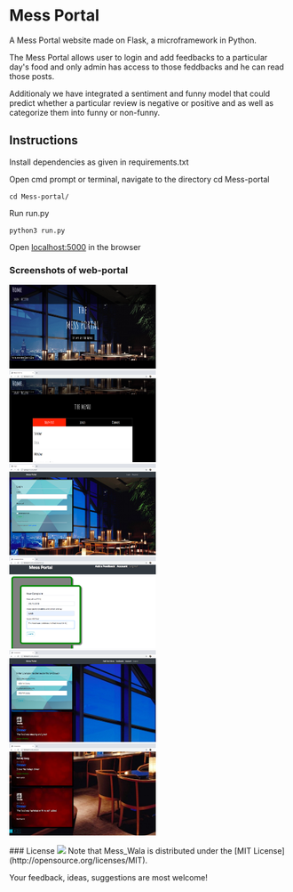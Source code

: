 # Mess Portal
A Mess Portal website made on Flask, a microframework in Python.

The Mess Portal allows user to login and add feedbacks to a particular day's food and only admin has access to those feddbacks and he can read those posts.

Additionaly we have integrated a sentiment and funny model that could predict whether a particular review is negative or positive and as well as categorize them into funny or non-funny.

## Instructions
Install dependencies as given in requirements.txt 

Open cmd prompt or terminal, navigate to the directory
cd Mess-portal
```
cd Mess-portal/
```
Run run.py
```
python3 run.py
```
Open [localhost:5000](http://127.0.0.1:5000/) in the browser

### Screenshots of web-portal
 <img src="https://github.com/sam6134/Mess-Portal/blob/master/screenshots/Screen%20Shot%202019-11-15%20at%207.06.07%20PM.png" width="264" alt="Screenshot"/>
  <img src="https://github.com/sam6134/Mess-Portal/blob/master/screenshots/Screen%20Shot%202019-11-15%20at%207.06.23%20PM.png" width="264" alt="Screenshot"/>
  <img src="https://github.com/sam6134/Mess-Portal/blob/master/screenshots/Screen%20Shot%202019-11-15%20at%207.06.40%20PM.png" width="264" alt="Screenshot"/>
  <img src="https://github.com/sam6134/Mess-Portal/blob/master/screenshots/Screen%20Shot%202019-11-15%20at%207.07.33%20PM.png" width="264" alt="Screenshot"/>
  <img src="https://github.com/sam6134/Mess-Portal/blob/master/screenshots/Screen%20Shot%202019-11-15%20at%207.08.00%20PM.png" width="264" alt="Screenshot"/>
  <img src="https://github.com/sam6134/Mess-Portal/blob/master/screenshots/Screen%20Shot%202019-11-15%20at%207.08.11%20PM.png" width="264" alt="Screenshot"/>

  
</p>
### License

 <img src="https://img.shields.io/badge/license-MIT-blue.svg?style=flat" width="80" />
Note that Mess_Wala is distributed under the [MIT License](http://opensource.org/licenses/MIT).

Your feedback, ideas, suggestions are most welcome!
